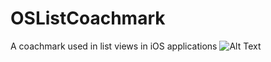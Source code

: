 # OSListCoachmark
A coachmark used in list views in iOS applications
![Alt Text](https://github.com/AamirAnwar/OSListCoachmark/blob/master/Docs/images/demo.gif)
